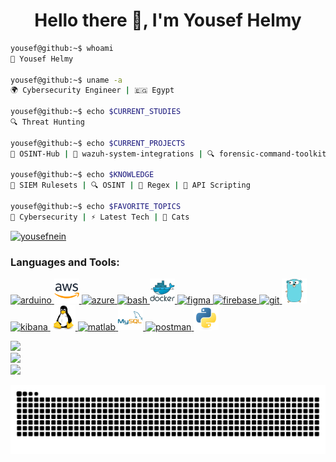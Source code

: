 <h1 align="center">Hello there 👋, I'm Yousef Helmy</h1>

```bash
yousef@github:~$ whoami
👤 Yousef Helmy

yousef@github:~$ uname -a
🌍 Cybersecurity Engineer | 🇪🇬 Egypt

yousef@github:~$ echo $CURRENT_STUDIES
🔍 Threat Hunting 

yousef@github:~$ echo $CURRENT_PROJECTS
🚧 OSINT-Hub | 🔧 wazuh-system-integrations | 🔍 forensic-command-toolkit

yousef@github:~$ echo $KNOWLEDGE
🔐 SIEM Rulesets | 🔍 OSINT | 🎯 Regex | 📩 API Scripting

yousef@github:~$ echo $FAVORITE_TOPICS
💬 Cybersecurity | ⚡ Latest Tech | 🐾 Cats
```

<p align="left"> <a href="https://github.com/ryo-ma/github-profile-trophy"><img src="https://github-profile-trophy.vercel.app/?username=yousefnein&theme=radical" alt="yousefnein" /></a> </p>

<h3 align="left">Languages and Tools:</h3>
<p align="left"> <a href="https://www.arduino.cc/" target="_blank" rel="noreferrer"> <img src="https://cdn.worldvectorlogo.com/logos/arduino-1.svg" alt="arduino" width="40" height="40"/> </a> <a href="https://aws.amazon.com" target="_blank" rel="noreferrer"> <img src="https://raw.githubusercontent.com/devicons/devicon/master/icons/amazonwebservices/amazonwebservices-original-wordmark.svg" alt="aws" width="40" height="40"/> </a> <a href="https://azure.microsoft.com/en-in/" target="_blank" rel="noreferrer"> <img src="https://www.vectorlogo.zone/logos/microsoft_azure/microsoft_azure-icon.svg" alt="azure" width="40" height="40"/> </a> <a href="https://www.gnu.org/software/bash/" target="_blank" rel="noreferrer"> <img src="https://www.vectorlogo.zone/logos/gnu_bash/gnu_bash-icon.svg" alt="bash" width="40" height="40"/> </a> <a href="https://www.docker.com/" target="_blank" rel="noreferrer"> <img src="https://raw.githubusercontent.com/devicons/devicon/master/icons/docker/docker-original-wordmark.svg" alt="docker" width="40" height="40"/> </a> <a href="https://www.figma.com/" target="_blank" rel="noreferrer"> <img src="https://www.vectorlogo.zone/logos/figma/figma-icon.svg" alt="figma" width="40" height="40"/> </a> <a href="https://firebase.google.com/" target="_blank" rel="noreferrer"> <img src="https://www.vectorlogo.zone/logos/firebase/firebase-icon.svg" alt="firebase" width="40" height="40"/> </a> <a href="https://git-scm.com/" target="_blank" rel="noreferrer"> <img src="https://www.vectorlogo.zone/logos/git-scm/git-scm-icon.svg" alt="git" width="40" height="40"/> </a> <a href="https://golang.org" target="_blank" rel="noreferrer"> <img src="https://raw.githubusercontent.com/devicons/devicon/master/icons/go/go-original.svg" alt="go" width="40" height="40"/> </a> <a href="https://www.elastic.co/kibana" target="_blank" rel="noreferrer"> <img src="https://www.vectorlogo.zone/logos/elasticco_kibana/elasticco_kibana-icon.svg" alt="kibana" width="40" height="40"/> </a> <a href="https://www.linux.org/" target="_blank" rel="noreferrer"> <img src="https://raw.githubusercontent.com/devicons/devicon/master/icons/linux/linux-original.svg" alt="linux" width="40" height="40"/> </a> <a href="https://www.mathworks.com/" target="_blank" rel="noreferrer"> <img src="https://upload.wikimedia.org/wikipedia/commons/2/21/Matlab_Logo.png" alt="matlab" width="40" height="40"/> </a> <a href="https://www.mysql.com/" target="_blank" rel="noreferrer"> <img src="https://raw.githubusercontent.com/devicons/devicon/master/icons/mysql/mysql-original-wordmark.svg" alt="mysql" width="40" height="40"/> </a> <a href="https://postman.com" target="_blank" rel="noreferrer"> <img src="https://www.vectorlogo.zone/logos/getpostman/getpostman-icon.svg" alt="postman" width="40" height="40"/> </a> <a href="https://www.python.org" target="_blank" rel="noreferrer"> <img src="https://raw.githubusercontent.com/devicons/devicon/master/icons/python/python-original.svg" alt="python" width="40" height="40"/> </a> </p>

![](https://github-readme-stats.vercel.app/api?username=YousefNein&theme=transparent&hide_border=false&include_all_commits=true&count_private=true)<br/>
![](https://github-readme-streak-stats.herokuapp.com/?user=YousefNein&theme=transparent&hide_border=false)<br/>
![](https://github-readme-stats.vercel.app/api/top-langs/?username=YousefNein&theme=transparent&hide_border=false&include_all_commits=true&count_private=true&layout=compact)

<picture>
  <source media="(prefers-color-scheme: dark)" srcset="https://raw.githubusercontent.com/YousefNein/YousefNein/output/github-contribution-grid-snake-dark.svg">
  <source media="(prefers-color-scheme: light)" srcset="https://raw.githubusercontent.com/YousefNein/YousefNein/output/github-contribution-grid-snake.svg">
  <img alt="github contribution grid snake animation" src="https://raw.githubusercontent.com/YousefNein/YousefNein/output/github-contribution-grid-snake.svg">
</picture>
